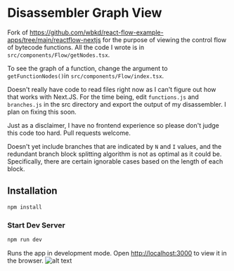 # Disassembler Graph View

Fork of https://github.com/wbkd/react-flow-example-apps/tree/main/reactflow-nextjs for the purpose of viewing the control flow of bytecode functions. All the code I wrote is in `src/components/Flow/getNodes.tsx`.

To see the graph of a function, change the argument to `getFunctionNodes()`in `src/components/Flow/index.tsx`.

Doesn't really have code to read files right now as I can't figure out how that works with Next.JS. For the time being, edit `functions.js` and `branches.js` in the src directory and export the output of my disassembler. I plan on fixing this soon.

Just as a disclaimer, I have no frontend experience so please don't judge this code too hard. Pull requests welcome.

Doesn't yet include branches that are indicated by `N` and `I` values, and the redundant branch block splitting algorithm is not as optimal as it could be. Specifically, there are certain ignorable cases based on the length of each block.

## Installation

```sh
npm install
```

### Start Dev Server

```sh
npm run dev
```

Runs the app in development mode. Open [http://localhost:3000](http://localhost:3000) to view it in the browser.
![alt text](https://github.com/umasii/disassembler-graph-view/blob/main/example.jpeg?raw=true)
